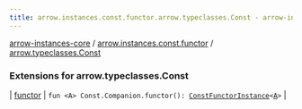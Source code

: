 ```yaml
---
title: arrow.instances.const.functor.arrow.typeclasses.Const - arrow-instances-core
---
```


[arrow-instances-core](../../index.html) / [arrow.instances.const.functor](../index.html) / [arrow.typeclasses.Const](./index.html)

### Extensions for arrow.typeclasses.Const

| [functor](functor.html) | `fun <A> Const.Companion.functor(): `[`ConstFunctorInstance`](../../arrow.instances/-const-functor-instance/index.html)`<`[`A`](functor.html#A)`>` |

